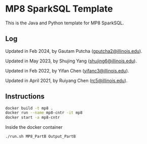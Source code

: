 # MP8 SparkSQL Template

This is the Java and Python template for MP8 SparkSQL.

## Log 
Updated in Feb 2024, by Gautam Putcha (gputcha2@illinois.edu).

Updated in May 2023, by Shujing Yang (shujing6@illinois.edu).

Updated in Feb 2022, by Yifan Chen (yifanc3@illinois.edu).

Updated in April 2021, by Ruiyang Chen (rc5@illinois.edu).


## Instructions

```bash
docker build -t mp8 .
docker run --name mp8-cntr -it mp8
docker start -a mp8-cntr
```

Inside the docker container

```bash
./run.sh MP8_PartB Output_PartB
```